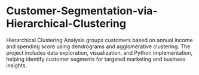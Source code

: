# Customer-Segmentation-via-Hierarchical-Clustering
Hierarchical Clustering Analysis groups customers based on annual income and spending score using dendrograms and agglomerative clustering. The project includes data exploration, visualization, and Python implementation, helping identify customer segments for targeted marketing and business insights.
